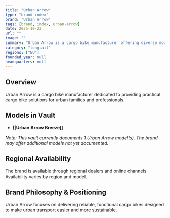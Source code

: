 ```yaml
---
title: "Urban Arrow"
type: "brand-index"
brand: "Urban Arrow"
tags: [brand, index, urban-arrow]
date: 2025-10-23
url: ""
image: ""
summary: "Urban Arrow is a cargo bike manufacturer offering diverse models for families and professionals."
category: "longtail"
regions: ["EU"]
founded_year: null
headquarters: null
---
```


## Overview

Urban Arrow is a cargo bike manufacturer dedicated to providing practical cargo bike solutions for urban families and professionals.

## Models in Vault

- **[[Urban Arrow Breeze]]**

_Note: This vault currently documents 1 Urban Arrow model(s). The brand may offer additional models not yet documented._

## Regional Availability

The brand is available through regional dealers and online channels. Availability varies by region and model.

## Brand Philosophy & Positioning

Urban Arrow focuses on delivering reliable, functional cargo bikes designed to make urban transport easier and more sustainable.

